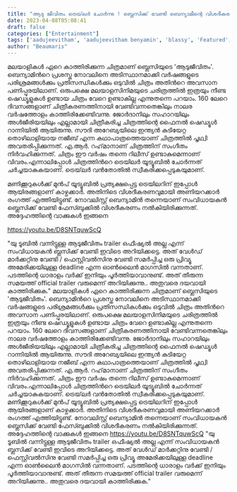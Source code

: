 ```yaml
---
title: "ആടു ജീവിതം ട്രെയ്‌ലർ ചോർന്നു ! ബ്ലെസിക്ക് വേണ്ടി ബെന്യാമീന്റെ വിശദീകരണം"
date: 2023-04-08T05:08:41
draft: false
categories: ["Entertainment"]
tags: ['aadujeevitham', 'aadujeevitham benyamin', 'blassy', 'Featured', 'prithviraj']
author: "Beaumaris"
---
```


മലയാളികൾ ഏറെ കാത്തിരിക്കുന്ന ചിത്രമാണ് ബ്ലെസിയുടെ 'ആടുജീവിതം'. ബെന്യാമിന്‍റെ പ്രശസ്ത നോവലിനെ അടിസ്ഥാനമാക്കി വര്‍ഷങ്ങളുടെ പരിശ്രമങ്ങള്‍ക്കും പ്രതിസന്ധികള്‍ക്കും ഒടുവില്‍ ചിത്രം അതിന്‍റെ അവസാന പണിപ്പുരയിലാണ്. ഒരുപക്ഷെ മലയാളസിനിമയുടെ ചരിത്രത്തില്‍ ഇത്രയും നീണ്ട ഷെഡ്യൂളുകൾ ഉണ്ടായ ചിത്രം വേറെ ഉണ്ടാകില്ല എന്നുതന്നെ പറയാം. 160 ലേറെ ദിവസങ്ങളാണ് ചിത്രീകരണത്തിനായി വേണ്ടിവന്നതെങ്കിലും നാലര വര്‍ഷത്തോളം കാത്തിരിക്കേണ്ടിവന്നു. ജോർദാനിലും സഹാറയിലും അൾജീരിയയിലും എല്ലാമായി ചിത്രീകരിച്ച ചിത്രത്തിന്റെ ഫൈനല്‍ ഷെഡ്യൂള്‍ റാന്നിയില്‍ ആയിരുന്നു. സൗദി അറേബ്യയിലെ ഇന്ത്യന്‍ കുടിയേറ്റ തൊഴിലാളിയായ നജീബ് എന്ന കഥാപാത്രത്തെയാണ് ചിത്രത്തില്‍ പൃഥ്വി അവതരിപ്പിക്കുന്നത്. എ.ആര്‍. റഹ്‌മാനാണ് ചിത്രത്തിന് സംഗീതം നിര്‍വഹിക്കുന്നത്. ചിത്രം ഈ വര്‍ഷം തന്നെ റിലീസ് ഉണ്ടാകുമെന്നാണ് വിവരം.എന്നാലിപ്പോൾ ചിത്രത്തിന്‍റെ ട്രെയിലര്‍ യൂട്യൂബില്‍ ചോര്‍ന്നത് ചർച്ചയാകുകയാണ്. ട്രെയ്‌ലർ വൻതോതിൽ സ്വീകരിക്കപ്പെടുകയുമാണ്.

മണിക്കൂറുകള്‍ക്ക് മുന്‍പ് യൂട്യൂബില്‍ പ്രത്യക്ഷപ്പെട്ട ട്രെയിലറിന് ഇപ്പോള്‍ ആയിരങ്ങളാണ് കാഴ്ചക്കാര്‍. അതിനിടെ വിശദീകരണവുമായി അണിയറക്കാര്‍ രംഗത്ത് എത്തിയിട്ടുണ്ട്. നോവലിസ്റ്റ് ബെന്യാമിന്‍ തന്നെയാണ് സംവിധായകന്‍ ബ്ലെസിക്ക് വേണ്ടി ഫേസ്ബുക്കില്‍ വിശദീകരണം നല്‍കിയിരിക്കുന്നത്. അദ്ദേഹത്തിന്റെ വാക്കുകൾ ഇങ്ങനെ

https://youtu.be/D8SNTquwScQ

"യു ടൂബിൽ വന്നിട്ടുള്ള ആടുജീവിതം trailer ഒഫീഷ്യൽ അല്ല എന്ന് സംവിധായകൻ ബ്ലസിക്ക് വേണ്ടി ഇവിടെ അറിയിക്കട്ടെ. അത് വേൾഡ് മാർക്കറ്റിനു വേണ്ടി / ഫെസ്റ്റിവൽസിനു വേണ്ടി സമർപ്പിച്ച ഒരു പ്രിവ്യൂ അമേരിക്കയിലുള്ള deadline എന്ന ഓൺലൈൻ മാഗസിൽ വന്നതാണ്. പടത്തിന്റെ ധാരാളം വർക്ക് ഇനിയും പൂർത്തിയാവാനുണ്ട്. അത് തീരുന്ന സമയത്ത് official trailer വരുമെന്ന് അറിയിക്കുന്നു.. അതുവരെ ദയവായി കാത്തിരിക്കുക."
മലയാളികൾ ഏറെ കാത്തിരിക്കുന്ന ചിത്രമാണ് ബ്ലെസിയുടെ 'ആടുജീവിതം'. ബെന്യാമിന്‍റെ പ്രശസ്ത നോവലിനെ അടിസ്ഥാനമാക്കി വര്‍ഷങ്ങളുടെ പരിശ്രമങ്ങള്‍ക്കും പ്രതിസന്ധികള്‍ക്കും ഒടുവില്‍ ചിത്രം അതിന്‍റെ അവസാന പണിപ്പുരയിലാണ്. ഒരുപക്ഷെ മലയാളസിനിമയുടെ ചരിത്രത്തില്‍ ഇത്രയും നീണ്ട ഷെഡ്യൂളുകൾ ഉണ്ടായ ചിത്രം വേറെ ഉണ്ടാകില്ല എന്നുതന്നെ പറയാം. 160 ലേറെ ദിവസങ്ങളാണ് ചിത്രീകരണത്തിനായി വേണ്ടിവന്നതെങ്കിലും നാലര വര്‍ഷത്തോളം കാത്തിരിക്കേണ്ടിവന്നു. ജോർദാനിലും സഹാറയിലും അൾജീരിയയിലും എല്ലാമായി ചിത്രീകരിച്ച ചിത്രത്തിന്റെ ഫൈനല്‍ ഷെഡ്യൂള്‍ റാന്നിയില്‍ ആയിരുന്നു. സൗദി അറേബ്യയിലെ ഇന്ത്യന്‍ കുടിയേറ്റ തൊഴിലാളിയായ നജീബ് എന്ന കഥാപാത്രത്തെയാണ് ചിത്രത്തില്‍ പൃഥ്വി അവതരിപ്പിക്കുന്നത്. എ.ആര്‍. റഹ്‌മാനാണ് ചിത്രത്തിന് സംഗീതം നിര്‍വഹിക്കുന്നത്. ചിത്രം ഈ വര്‍ഷം തന്നെ റിലീസ് ഉണ്ടാകുമെന്നാണ് വിവരം.എന്നാലിപ്പോൾ ചിത്രത്തിന്‍റെ ട്രെയിലര്‍ യൂട്യൂബില്‍ ചോര്‍ന്നത് ചർച്ചയാകുകയാണ്. ട്രെയ്‌ലർ വൻതോതിൽ സ്വീകരിക്കപ്പെടുകയുമാണ്. മണിക്കൂറുകള്‍ക്ക് മുന്‍പ് യൂട്യൂബില്‍ പ്രത്യക്ഷപ്പെട്ട ട്രെയിലറിന് ഇപ്പോള്‍ ആയിരങ്ങളാണ് കാഴ്ചക്കാര്‍. അതിനിടെ വിശദീകരണവുമായി അണിയറക്കാര്‍ രംഗത്ത് എത്തിയിട്ടുണ്ട്. നോവലിസ്റ്റ് ബെന്യാമിന്‍ തന്നെയാണ് സംവിധായകന്‍ ബ്ലെസിക്ക് വേണ്ടി ഫേസ്ബുക്കില്‍ വിശദീകരണം നല്‍കിയിരിക്കുന്നത്. അദ്ദേഹത്തിന്റെ വാക്കുകൾ ഇങ്ങനെ https://youtu.be/D8SNTquwScQ "യു ടൂബിൽ വന്നിട്ടുള്ള ആടുജീവിതം trailer ഒഫീഷ്യൽ അല്ല എന്ന് സംവിധായകൻ ബ്ലസിക്ക് വേണ്ടി ഇവിടെ അറിയിക്കട്ടെ. അത് വേൾഡ് മാർക്കറ്റിനു വേണ്ടി / ഫെസ്റ്റിവൽസിനു വേണ്ടി സമർപ്പിച്ച ഒരു പ്രിവ്യൂ അമേരിക്കയിലുള്ള deadline എന്ന ഓൺലൈൻ മാഗസിൽ വന്നതാണ്. പടത്തിന്റെ ധാരാളം വർക്ക് ഇനിയും പൂർത്തിയാവാനുണ്ട്. അത് തീരുന്ന സമയത്ത് official trailer വരുമെന്ന് അറിയിക്കുന്നു.. അതുവരെ ദയവായി കാത്തിരിക്കുക."
